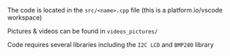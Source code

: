 The code is located in the `src/<name>.cpp` file (this is a platform.io/vscode workspace)

Pictures & videos can be found in `videos_pictures/`

Code requires several libraries including the `I2C LCD` and `BMP280` library
